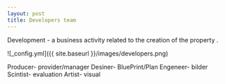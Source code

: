 ```yaml
---
layout: post
title: Developers team
---
```


Development - a business activity related to the creation of the property .

![_config.yml]({{ site.baseurl }}/images/developers.png)

 Producer- provider/manager
 Desiner- BluePrint/Plan
 Engeneer- bilder
 Scintist- evaluation
 Artist- visual
 
